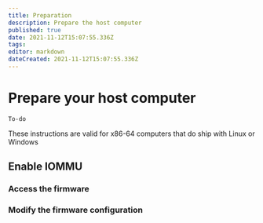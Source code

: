 ```yaml
---
title: Preparation
description: Prepare the host computer
published: true
date: 2021-11-12T15:07:55.336Z
tags: 
editor: markdown
dateCreated: 2021-11-12T15:07:55.336Z
---
```


# Prepare your host computer 

`To-do`

These instructions are valid for x86-64 computers that do ship with Linux or Windows

## Enable IOMMU

### Access the firmware

### Modify the firmware configuration

